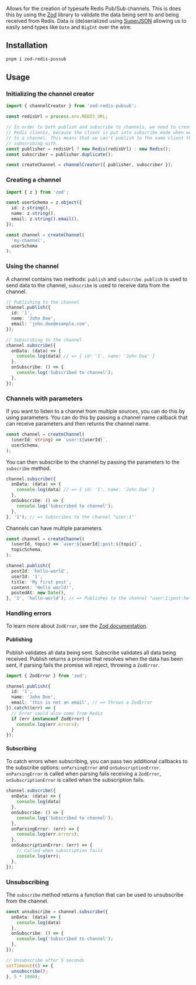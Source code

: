 Allows for the creation of typesafe Redis Pub/Sub channels. This is does this by using the [Zod](https://zod.dev/) library to validate the data being sent to and being received from Redis. Data is (de)serialized using [SuperJSON](https://www.npmjs.com/package/superjson) allowing us to easily send types like `Date` and `BigInt` over the wire.

## Installation
```bash
pnpm i zod-redis-pussub
```

## Usage

### Initializing the channel creator
```ts
import { channelCreator } from 'zod-redis-pubsub';

const redisUrl = process.env.REDIS_URL;

// In order to both publish and subscribe to channels, we need to create two
// Redis clients, because the client is put into subscribe mode when we subscribe
// to a channel. This means that we can't publish to the same client that we're
// subscribing with.
const publisher = redisUrl ? new Redis(redisUrl) : new Redis();
const subscriber = publisher.duplicate();

const createChannel = channelCreator({ publisher, subscriber });
```

### Creating a channel
```ts
import { z } from 'zod';

const userSchema = z.object({
  id: z.string(),
  name: z.string(),
  email: z.string().email(),
});

const channel = createChannel(
  'my-channel',
  userSchema
);
```

### Using the channel
A channel contains two methods: `publish` and `subscribe`. `publish` is used to send data to the channel, `subscribe` is used to receive data from the channel.
```ts
// Publishing to the channel
channel.publish({
  id: '1',
  name: 'John Doe',
  email: 'john.doe@example.com',
});

// Subscribing to the channel
channel.subscribe({
  onData: (data) => {
    console.log(data) // => { id: '1', name: 'John Doe' }
  },
  onSubscribe: () => {
    console.log('Subscribed to channel');
  },
});
```

### Channels with parameters
If you want to listen to a channel from multiple sources, you can do this by using parameters. You can do this by passing a channel name callback that can receive parameters and then returns the channel name.
```ts
const channel = createChannel(
  (userId: string) => `user:${userId}`,
  userSchema,
);
```

You can then subscribe to the channel by passing the parameters to the `subscribe` method.
```ts
channel.subscribe({
  onData: (data) => {
    console.log(data) // => { id: '1', name: 'John Doe' }
  },
  onSubscribe: () => {
    console.log('Subscribed to channel');
  },
}, '1'); // => Subscribes to the channel "user:1"'
```

Channels can have multiple parameters.
```ts
const channel = createChannel(
  (userId, topic) => `user:${userId}:post:${topic}`,
  topicSchema,
);

channel.publish({
  postId: 'hello-world',
  userId: '1',
  title: 'My first post',
  content: 'Hello world!',
  postedAt: new Date(),
}, '1', 'hello-world'); // => Publishes to the channel "user:1:post:hello-world"
```

### Handling errors
To learn more about `ZodError`, see the [Zod documentation](https://zod.dev/?id=error-handling).

#### Publishing
Publish validates all data being sent. Subscribe validates all data being received. Publish returns a promise that resolves when the data has been sent, if parsing fails the promise will reject, throwing a `ZodError`.
```ts
import { ZodError } from 'zod';

channel.publish({
  id: '1',
  name: 'John Doe',
  email: 'this is not an email', // => Throws a ZodError
}).catch((err) => {
  // Error could also come from Redis
  if (err instanceof ZodError) {
    console.log(err.errors);
  }
});
```

#### Subscribing
To catch errors when subscribing, you can pass two additional callbacks to the subscribe options: `onParsingError` and `onSubscriptionError`. `onParsingError` is called when parsing fails receiving a `ZodError`, `onSubscriptionError` is called when the subscription fails.
```ts
channel.subscribe({
  onData: (data) => {
    console.log(data)
  },
  onSubscribe: () => {
    console.log('Subscribed to channel');
  },
  onParsingError: (err) => {
    console.log(err.errors);
  },
  onSubscriptionError: (err) => {
    // Called when subscription fails
    console.log(err);
  },
});
```

### Unsubscribing
The `subscribe` method returns a function that can be used to unsubscribe from the channel.
```ts
const unsubscribe = channel.subscribe({
  onData: (data) => {
    console.log(data)
  },
  onSubscribe: () => {
    console.log('Subscribed to channel');
  },
});

// Unsubscribe after 5 seconds
setTimeout(() => {
  unsubscribe();
}, 5 * 1000);
```
